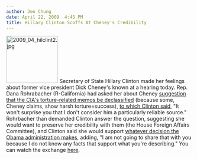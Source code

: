 ```yaml
---
author: Jen Chung
date: April 22, 2009  4:45 PM
title: Hillary Clinton Scoffs At Cheney's Credibility
---
```


<p><span class="mt-enclosure mt-enclosure-image" style="display: inline;"> <img alt="2009_04_hilclint2.jpg" src="https://web.archive.org/web/20130609202332im_/http://gothamist.com/attachments/jen/2009_04_hilclint2.jpg" width="140" height="128" class="image-right"> </span>Secretary of State Hillary Clinton made her feelings about former vice president Dick Cheney&apos;s known at a hearing today.  Rep. Dana Rohrabacher (R-California) had asked her about Cheney <a href="https://web.archive.org/web/20130609202332/http://www.thedailybeast.com/cheat-sheet/item/cheney-declassify-all-the-memos/memogate/">suggestion that the CIA&apos;s torture-related memos be declassified</a> (because some, Cheney claims, show harsh torture=success), <a href="https://web.archive.org/web/20130609202332/http://www.nydailynews.com/news/politics/2009/04/22/2009-04-22_hillary_clinton_takes_jab_at_dick_cheney_over_his_defense_of_waterboarding_in_hi.html">to which Clinton said</a>, &quot;It won&apos;t surprise you that I don&apos;t consider him a particularly reliable source.&quot;  Rohrbacher than demanded Clinton answer the question, suggesting she would want to preserve her credibility with them (the House Foreign Affairs Committee), and Clinton said she would support <a href="https://web.archive.org/web/20130609202332/http://briefingroom.thehill.com/2009/04/22/clinton-interrogation-officials-should-be-reviewed/">whatever decision the Obama administration makes</a>, adding, &quot;I am not going to share that with you because I do not know any facts that support what you&apos;re describing.&quot;  You can watch the exchange <a href="https://web.archive.org/web/20130609202332/http://briefingroom.thehill.com/2009/04/22/clinton-interrogation-officials-should-be-reviewed/">here</a>. </p>